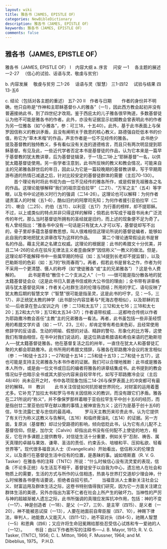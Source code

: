 ```yaml
---
layout: wiki
title: 雅各书（JAMES, EPISTLE OF）
categories: NewBibleDictionary
description: 雅各书（JAMES, EPISTLE OF）
keywords: 雅各书（JAMES, EPISTLE OF）
comments: false
---
```


## 雅各书（JAMES, EPISTLE OF）



雅各书（JAMES, EPISTLE OF）
Ⅰ　内容大纲
a. 序言
　问安 一1
　各主题的展述 一2-27
　（信心的试验、话语与灵、敬虔与贫穷）

b. 内容发展
　敬虔与贫穷 二1-26
　话语与灵（智慧） 三1-四12
　试验与结果 四13-五6

c. 结论（包括对各主题的重述） 五7-20
Ⅱ　作者与日期
　　作者的身份并不明确，他只自称是“作神和主耶稣基督仆人的雅各”（一1），因此西方教会起初并没有普遍接纳此书，到了四世纪才改观。鉴于西庇太的儿子雅各很早殉道，多数基督徒认为他不可能是雅各书的作者。此外，亦没有证据显示初期教会曾表明此书的作者为另一位雅各（如“小雅各”，参：可三18，十五40）。此外，基于此书表面上与保罗因信称义的教训矛盾，且没有阐明关于救恩的核心教义，路德强自贬低本书的价值，称它为“草木禾楷”的作品，声言作者是一位不见经传的雅各。
　　此书绝少提及基督教的独特教义，多有看似没有关连的道德格言，而且只有两次明显提到耶稣基督。有见及此，一些近代学者否定本书是基督徒的作品，认为它本来是一篇早于基督教的犹太教讲章，后为基督徒辑录，于一1及二1补上“耶稣基督”一名，以供犹太籍基督徒使用。另一些学者注意到，此书所反映的教义和教会情况，可能来自主的兄弟雅各辞世后的年日，因此认为它是一篇较晚期的基督教讲章，写于早期周游布道的热情已减退之后，针对比较安定的基督徒群体的需要（主后70-130）。
　　首个理论有时将此书视为由一位不见经传的雅各所作，或是假冒先祖雅各之名的作品。这理论能够解释“我们的祖宗亚伯拉罕”（二21）、“万军之主”（五4）等字眼，以及书中论述称义时行为的强调（二14-26）。这理论也可以解释：为何作者谴责富人的时候（五1-6），酷似旧约的阿摩司先知；为何作者援引亚伯拉罕（二21）、喇合（二25）、约伯（五11）、以利亚（五17）为行善的榜样，却不提耶稣。不过，以上或类似的特点并非只得这样的解释；倘若此书写成于福音书尚未广泛流传的年代，那么当时基督徒所拥有的圣经就是旧约，而上述的现象便不足为奇了。有人曾经指出：“雅各书中没有一句话是只有犹太人才可以写，基督徒却写不出的，骨子里却多蕴含基督教思想，叫人很难相信这理论所说的基督徒编者，能够如此自我约束地把犹太讲章改写为这样的作品。
　　第二个理论通常假设此书是冒名的作品，藉主兄弟之名建立权威。这理论的根据是：此书的希腊文十分优美，并且二14-26的论点在驳斥无律法主义者歪曲保罗“因信称义”一教义的做法。但是，这理论却不能解释书中一些属早期的特征（如：五14提到长老却不提监督），以及巴勒斯坦的色彩（如：五7的“秋雨春雨”）。再者，假若此书是冒名之作，作者为何不采用一个更清楚、慑人的称呼（如“使徒雅各”或“主的兄弟雅各”）？这是令人费解的。
　　此书是寄给“散住十二个支派之人”（一1）──很可能是指分散各地的犹太籍基督徒会众（这是此书归入普通书信或称大公书信的理由）；全书带有讲章格调与犹太基督徒风味；作者关心社群生活的伦理与团结；所用的字汇、语句反映了犹太教后期的智慧文学（“智慧”很可能是指圣灵，这是此书的吁字，见：一5，三17）、非正统犹太教的神学（此书部分内容显著与*死海古卷相似），以及耶稣的言论──后收录在登山宝训之内（参：二13和太五17；三12和太七16；三18和太七20；五2和太六19；五12和太五34-37）；作者语带权威……这都吻合传统以作者为耶路撒冷教会首任“主教”主的兄弟雅各一看法。再者，此书虽包括一些非圣经惯用的希腊文学片语（如：一17、23，三6），却肯定带有希伯来色彩，且经常使用修辞学的反诘语、生动的明喻、假想的对话、精辟的警句、形象化的比方等，这使我们有理由相信，在书中对我们说话的，是这位熟谙希腊语和希伯来语的巴勒斯坦人──犹太籍基督徒雅各。他在基督复活之后的卅年，一直住在犹太人和基督徒汇聚的大都会耶路撒冷。此书所用的希腊文措辞，与雅各在耶路撒冷会议的发言相似（参：一1和徒十五23；一27和徒十五14；二5和徒十五13；二7和徒十五17），这也可能是支持主兄弟雅各为本书作者的证据。我们可以合理地推断：此书或是雅各本人所作，或是由一位文书或日后的编者将雅各的讲章结集成书。此书提到的教会情况似乎也暗示全书或其大部分内容来自较早年代，如写于耶路撒冷会议（主后48/49）尚未召开之时，书中各项现象包括二14-26与保罗表面上的冲突都可有最好的解释。
Ⅲ　教训
　　此书关注信徒如何抗拒被世界同化，对财富的运用着墨尤多。它补充了加拉太书和罗马书有关因信称义的教训，而没有跟它们矛盾。雅各在二21所说的“称义”，并不像保罗那样着眼于亚伯拉罕生平中创十五6的经历，而是指创廿二里亚伯拉罕在献以撒的事情上被神宣告为义；这行为是基于创十五6的信，毕生流露仁爱与忠信的最高峰。
　　罗马天主教历来珍贵此书，认为它提供了有关行为称义这教义与告解礼（五16）和临终膏油礼（五14）的证据。另一方面，复原派（基督教）却过分受路德的影响，倾向低贬此书，认为它有点儿配不上基督信仰。但是，加尔文（Calvin）却指出此书没有任何配不上使徒的地方，相反，它在许多课题上提供教导，对信徒生活十分重要，例如关乎“忍耐、祷告、属天真理的卓越与果效、谦卑、圣洁的责任、约束舌头、培植和平、压抑私欲、轻看世界等”。现代很多福音派人士（Evangelicals）开始看出，低估称义的伦理含义，以及善行在基督徒生活中应有的位置，是愚昧的事。诚如塔斯嘉（R. V. G. Tasker）在雅各书的注释（TNTC）所说：“什么时候信心没有流灵爱的表现，信条〔不论多正统〕与生活互不相干，基督徒安于以自我为中心，遗忘他人在社会和物质上的需要，生活的方式与所作的认信相违，热衷与世界打交道却少理会神，什么时候雅各书便有话要说，拒绝者自招亏损。”
　　当福音派人士重新关注社会公义、财富运用及群体生活之际，这卷书特别值得我们研究，因为它一方面关注建立群体生活的美德，另外亦指出为富不仁者在社会上所产生的破坏力。当神性的严厉与神的超越渐被人遗忘之际，此书所强调的真理应发挥抗冲作用，包括：神的不变（一17）、神是创造者（一18）、是父（一27，三9）、是主宰（四15）、是义者（一20），神不能被恶试探（一13），人要在祂面前自卑臣服（四7、10），神赐下律法，审判人，祂能救人又能灭人（四11-12），祂不容对头（四4-5），祂赐人智慧（一5）和恩典（四6）；又应许将生命冠冕赐给那些忍受信心试炼和专一爱祂的人（一12）。
　　书目：由以下作者所写的注释书──J. B. Mayor, 1913; R. V. G.
Tasker, (TNTC), 1956; C. L. Mitton, 1966;
F. Mussner, 1964; and M. Dibeblius, 1975。
P.H.D.




